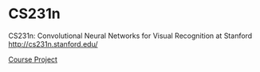 # CS231n
CS231n: Convolutional Neural Networks for Visual Recognition at Stanford http://cs231n.stanford.edu/

[Course Project](http://cs231n.stanford.edu/project.html)
